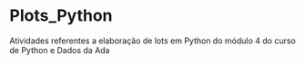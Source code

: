# Plots_Python
Atividades referentes a elaboração de lots em Python do módulo 4 do curso de Python e Dados da Ada
